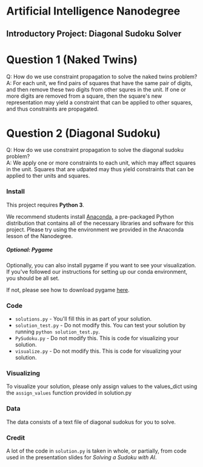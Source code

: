 # Artificial Intelligence Nanodegree
## Introductory Project: Diagonal Sudoku Solver

# Question 1 (Naked Twins)
Q: How do we use constraint propagation to solve the naked twins problem?  
A: For each unit, we find pairs of squares that have the same pair of digits,
and then remove these two digits from other squres in the unit. If one or more
digits are removed from a square, then the square's new representation may yield
a constraint that can be applied to other squares, and thus constraints are
propagated.

# Question 2 (Diagonal Sudoku)
Q: How do we use constraint propagation to solve the diagonal sudoku problem?  
A: We apply one or more constraints to each unit, which may affect squares in
the unit. Squares that are udpated may thus yield constraints that can be
applied to ther units and squares.

### Install

This project requires **Python 3**.

We recommend students install [Anaconda][1], a pre-packaged Python distribution
that contains all of the necessary libraries and software for this project.
Please try using the environment we provided in the Anaconda lesson of the
Nanodegree.

##### Optional: Pygame

Optionally, you can also install pygame if you want to see your visualization.
If you've followed our instructions for setting up our conda environment, you
should be all set.

If not, please see how to download pygame [here][2].

### Code

* `solutions.py` - You'll fill this in as part of your solution.
* `solution_test.py` - Do not modify this. You can test your solution by running
`python solution_test.py`.
* `PySudoku.py` - Do not modify this. This is code for visualizing your solution.
* `visualize.py` - Do not modify this. This is code for visualizing your solution.

### Visualizing

To visualize your solution, please only assign values to the values_dict using
the ```assign_values``` function provided in solution.py

### Data

The data consists of a text file of diagonal sudokus for you to solve.

[1]: https://www.continuum.io/downloads
[2]: http://www.pygame.org/download.shtml

### Credit

A lot of the code in `solution.py` is taken in whole, or partially, from code
used in the presentation slides for _Solving a Sudoku with AI_.
